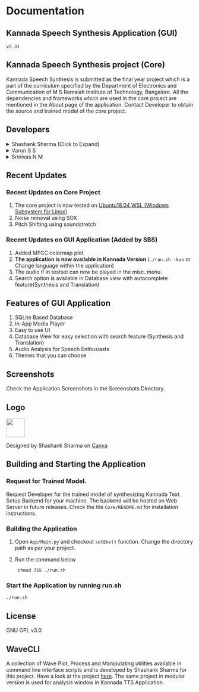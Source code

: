 # Documentation

## Kannada Speech Synthesis Application (GUI)

	v2.31

## Kannada Speech Synthesis project (Core)
Kannada Speech Synthesis is submitted as the final year project which is a part of the curriculum specified by the Department of Electronics and Communication of M S Ramaiah Institute of Technology, Bangalore. All the dependencies and frameworks which are used in the core project are mentioned in the About page of the application. Contact Developer to obtain the source and trained model of the core project.

## Developers 
<details>
<summary>Shashank Sharma (Click to Expand)</summary>

[MAIL](mailto:shashankrnr32@gmail.com)

	Core Project 
	- Preprocessing
	- Training
	- Pitch Shift using soundtretch
	- Testing on 
		- Ubuntu 18.04 on Windows Subsystem for Linux(WSL)  [Operational as Expected]
		- Ubuntu 18.04 on Google Cloud [Operational as Expected]
		- CentOS7 on Google Cloud [Not Operational due to Missing Libraries]
	
	Application
	- Complete User Interface (Main, About, Table and Analysis Window)
	- Plots (Wave, Spectrum, Spectrogram, MFCC) and Text analysis
	- Kannada Version Build
	- SQLite Database Implementation ( Synthesis and Translation)
	- Media Player Devt.
	- Database Search (With Autocomplete)
	- Production Code and Documentation
	- Application Themes
	- Testset Integration with App

</details>

<details>
<summary>Varun S S</summary>

[MAIL](mailto:varunsridhar614@gmail.com)
	
	Core Project 
	- Testing
	- Testing on Fedora [Not Operational due to Missing Libraries]

	Application
	- Synthesis Handler
	- Festival API

</details>
<details>
<summary>Srinivas N M</summary>

[MAIL](mailto:srinivasnm471@gmail.com) 

	Core Project 
	- Noise Removal using SOX
	
	Application
	- SOX integration

</details>

## Recent Updates

### Recent Updates on Core Project
1. The core project is now tested on [Ubuntu18.04 WSL (Windows Subsystem for Linux)](https://www.microsoft.com/en-in/p/ubuntu-1804-lts/9n9tngvndl3q)
2. Noise removal using SOX
3. Pitch Shifting using soundstretch

### Recent Updates on GUI Application (Added by SBS)
1. Added MFCC colormap plot
2. **The application is now available in Kannada Version** (`./run.sh -kan` or Change language within the application)
3. The audio if in testset can now be played in the misc. menu. 
4. Search option is available in Database view with autocomplete feature(Synthesis and Translation)

## Features of GUI Application
1. SQLite Based Database 
2. In-App Media Player
3. Easy to use UI
4. Database View for easy selection with search feature (Synthesis and Translation)
5. Audio Analysis for Speech Enthusiasts
6. Themes that you can choose

## Screenshots
Check the Application Screenshots in the Screenshots Directory.

## Logo

<img src="https://github.com/shashankrnr32/KannadaTTS_APP/blob/master/Screenshots/icon.svg" width=50 height=50>

Designed by Shashank Sharma on [Canva](https://www.canva.com/design/DADUBs2Lr40/GAuk1CHq5jTVj26BpkOTqw/view?utm_content=DADUBs2Lr40&utm_campaign=designshare&utm_medium=link&utm_source=sharebutton)

## Building and Starting the Application

### Request for Trained Model.
Request Developer for the trained model of synthesizing Kannada Text. Setup Backend for your machine. The backend will be hosted on Web Server in future releases. Check the file `Core/README.md` for installation instructions.

### Building the Application 

1. Open `App/Main.py` and checkout `setEnv()` function. Change the directory path as per your project. 
2. Run the command below

		chmod 755 ./run.sh

### Start the Application by running run.sh

	./run.sh

## License
GNU GPL v3.0

## WaveCLI 

A collection of Wave Plot, Process and Manipulating utilities available in command line interface scripts and is developed by Shashank Sharma for this project. Have a look at the project [here](https://github.com/shashankrnr32/WaveCLI). The same project in modular version is used for analysis window in Kannada TTS Application.

